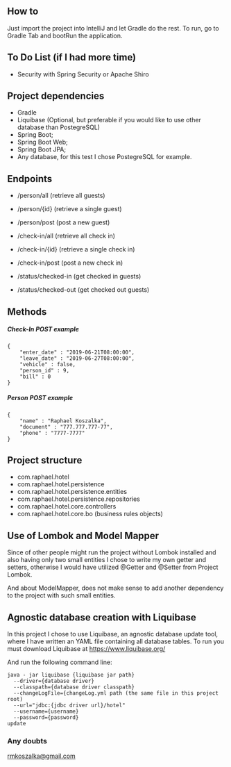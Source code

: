 ## How to
Just import the project into IntelliJ and let Gradle do the rest.
To run, go to Gradle Tab and bootRun the application.

## To Do List (if I had more time)
- Security with Spring Security or Apache Shiro

## Project dependencies

- Gradle
- Liquibase (Optional, but preferable if you would like to use other database than PostegreSQL)
- Spring Boot;
- Spring Boot Web;
- Spring Boot JPA;
- Any database, for this test I chose PostegreSQL for example.
## Endpoints

- /person/all (retrieve all guests)
- /person/{id} (retrieve a single guest)
- /person/post (post a new guest)

- /check-in/all (retrieve all check in)
- /check-in/{id} (retrieve a single check in)
- /check-in/post (post a new check in)

- /status/checked-in (get checked in guests)
- /status/checked-out (get checked out guests)

## Methods

##### Check-In POST example

```
{
	"enter_date" : "2019-06-21T08:00:00",
	"leave_date" : "2019-06-27T08:00:00",
	"vehicle" : false,
	"person_id" : 9,
	"bill" : 0
}
```

##### Person POST example

```
{
	"name" : "Raphael Koszalka",
	"document" : "777.777.777-77",
	"phone" : "7777-7777"
}
```

## Project structure

- com.raphael.hotel
- com.raphael.hotel.persistence
- com.raphael.hotel.persistence.entities
- com.raphael.hotel.persistence.repositories
- com.raphael.hotel.core.controllers
- com.raphael.hotel.core.bo (business rules objects)

## Use of Lombok and Model Mapper
Since of other people might run the project without Lombok installed and 
also having only two small entities I chose to write my own getter and setters, 
otherwise I would have utilized @Getter and @Setter from Project Lombok.

And about ModelMapper, does not make sense to add another dependency
 to the project with such small entities.

## Agnostic database creation with Liquibase

In this project I chose to use Liquibase, an agnostic database update tool, where I have written
an YAML file containing all database tables. To run you must download Liquibase at https://www.liquibase.org/

And run the following command line:
```
java - jar liquibase {liquibase jar path} 
  --driver={database driver} 
  --classpath={database driver classpath}
  --changeLogFile={changeLog.yml path (the same file in this project root) 
  --url="jdbc:{jdbc driver url}/hotel" 
  --username={username} 
  --password={password}
update
```

### Any doubts
rmkoszalka@gmail.com